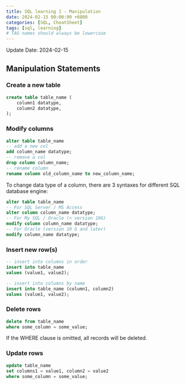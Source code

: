 ```yaml
---
title: SQL learning 1 - Manipulation
date: 2024-02-15 00:00:00 +0800
categories: [SQL, CheatSheet]
tags: [sql, learning]
# TAG names should always be lowercase
---
```

Update Date: 2024-02-15

## Manipulation Statements
### Create a new table
```sql
create table table_name (
    column1 datatype,
    column2 datatype,
);
```

### Modify columns
```sql
alter table table_name
-- add a new col
add column_name datatype;
-- remove a col
drop column column_name;
-- rename column
rename column old_column_name to new_column_name;
```
To change data type of a column, there are 3 syntaxes for different SQL database engine:
```sql
alter table table_name
-- For SQL Server / MS Access
alter column column_name datatype;
-- For My SQL / Oracle (< version 10G)
modify column column_name datatype;
-- For Oracle (version 10 G and later)
modify column_name datatype;
```


### Insert new row(s)
```sql
-- insert into columns in order
insert into table_name
values (value1, value2);

-- insert into columns by name
insert into table_name (column1, column2)
values (value1, value2);
```

### Delete rows
```sql
delete from table_name
where some_column = some_value;
```
If the WHERE clause is omitted, all records will be deleted.

### Update rows
```sql
update table_name
set columns1 = value1, column2 = value2
where some_column = some_value;
```